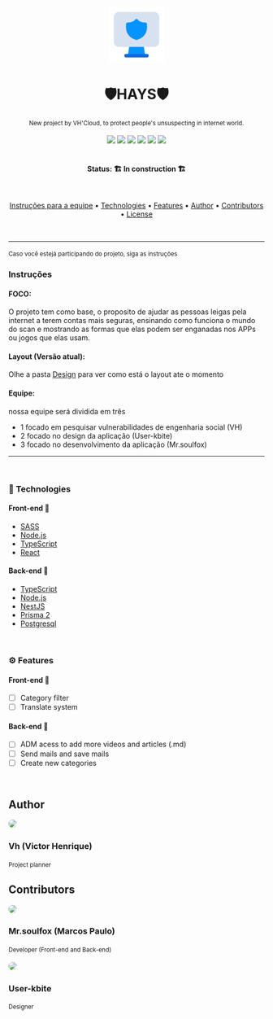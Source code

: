 <div align="center">
  <img src="./logo.png" width="110px;"/>
  <h1>🛡️HAYS🛡️</h1>
  <small>New project by VH'Cloud, to protect people's unsuspecting in internet world.</small>
</div>
<br/>

<div align="center">
  
  <img src="https://img.shields.io/static/v1?label=License&message=MIT&color=8be9fd&logo=instapaper"/>
  <img src="https://img.shields.io/static/v1?label=Node&message=V15.12.0&color=8be9fd&logo=node.js"/> 
  <img src="https://img.shields.io/static/v1?label=Typescript&message=V4.3.2&color=8be9fd&logo=typescript"/> 
  <img src="https://img.shields.io/static/v1?label=Yarn&message=V1.22.0&color=8be9fd&logo=yarn"/>
  <img src="https://img.shields.io/static/v1?label=React&message=V17.0.2&color=8be9fd&logo=react"/>
  <img src="https://img.shields.io/static/v1?label=Deploy&message=Netlify&color=8be9fd&logo=netlify"/> 
</div>
<br/>

<h4 align="center">Status: 🏗️ In construction 🏗️</h4>
<br/>

<p align="center">
  <a href="#instruction">Instruções para a equipe</a> •
  <a href="#tech">Technologies</a> •
  <a href="#features">Features</a> •
  <a href="#author">Author</a> •
  <a href="#contributors">Contributors</a> •
  <a href="https://github.com/Vh-Cloud/HAYS/blob/main/LICENSE">License</a>
</p>
<br/>

---
<small>Caso você estejá participando do projeto, siga as instruções</small>
<h3 id="instruction">Instruções</h3>

#### FOCO:
<span>O projeto tem como base, o proposito de ajudar as pessoas leigas pela internet a terem
contas mais seguras, ensinando como funciona o mundo do scan e mostrando
as formas que elas podem ser enganadas nos APPs ou jogos que elas usam.
</span> 

#### Layout (Versão atual):
<span>Olhe a pasta <a href="https://github.com/Vh-Cloud/HAYS/tree/main/Design">Design</a> 
  para ver como está o layout ate o momento
</span>

#### Equipe:
<span>nossa equipe será dividida em três

- 1 focado em pesquisar vulnerabilidades de engenharia social (VH)
- 2 focado no design da aplicação (User-kbite)
- 3 focado no desenvolvimento da aplicação (Mr.soulfox)
</span>

---
<br/>

<h3 id="tech">🧰 Technologies</h3>

#### Front-end 📰
  - [SASS](https://sass-lang.com/)
  - [Node.js](https://nodejs.org/)
  - [TypeScript](https://typescriptlang.org/)
  - [React](https://reactjs.org/)

#### Back-end 🎲
  - [TypeScript](https://typescriptlang.org/)
  - [Node.js](https://nodejs.org/)
  - [NestJS](https://nestjs.com/)
  - [Prisma 2](https://prisma.io.com/)
  - [Postgresql](https://www.postgresql.org/)
<br/>

<h3 id="features">⚙️ Features</h3>
  
  #### Front-end 📰
  - [ ] Category filter
  - [ ] Translate system
  
  #### Back-end 🎲
  - [ ] ADM acess to add more videos and articles (.md)
  - [ ] Send mails and save mails
  - [ ] Create new categories
  
<br/>

## Author
<div id="author">
  <a href="https://github.com/VhCompany1">
    <img style="border-radius: 50%;" src="https://github.com/VhCompany1.png" width="100px;"/>
  </a>
  <h3>Vh (Victor Henrique)</h3>
  <small>Project planner</small>
</div>

## Contributors
<div style="text-align: justify;" id="contributors">
  <div>
    <a href="https://github.com/mr-soulfox">
      <img style="border-radius: 50%;" src="https://github.com/mr-soulfox.png" width="60px;"/>
    </a>
    <h3>Mr.soulfox (Marcos Paulo)</h3>
    <small>Developer (Front-end and Back-end)</small>
  </div>
  <br/>
  
  <div>
    <a href="https://github.com/user-kbite">
      <img style="border-radius: 50%;" src="https://github.com/user-kbite.png" width="60px"/>
    </a>
    <h3>User-kbite</h3>
    <small>Designer</small>
  </div>
</div>

